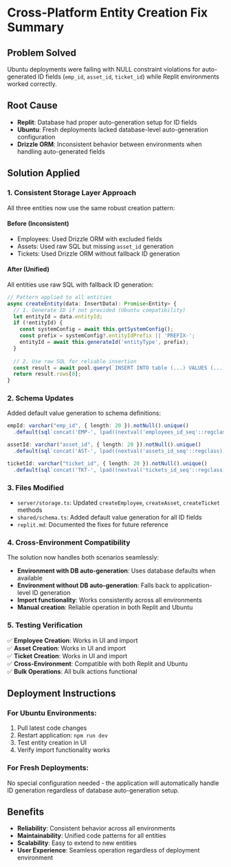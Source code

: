 # Cross-Platform Entity Creation Fix Summary

## Problem Solved
Ubuntu deployments were failing with NULL constraint violations for auto-generated ID fields (`emp_id`, `asset_id`, `ticket_id`) while Replit environments worked correctly.

## Root Cause
- **Replit**: Database had proper auto-generation setup for ID fields
- **Ubuntu**: Fresh deployments lacked database-level auto-generation configuration
- **Drizzle ORM**: Inconsistent behavior between environments when handling auto-generated fields

## Solution Applied

### 1. **Consistent Storage Layer Approach**
All three entities now use the same robust creation pattern:

#### **Before (Inconsistent)**
- Employees: Used Drizzle ORM with excluded fields
- Assets: Used raw SQL but missing `asset_id` generation
- Tickets: Used Drizzle ORM without fallback ID generation

#### **After (Unified)**
All entities use raw SQL with fallback ID generation:

```typescript
// Pattern applied to all entities
async createEntity(data: InsertData): Promise<Entity> {
  // 1. Generate ID if not provided (Ubuntu compatibility)
  let entityId = data.entityId;
  if (!entityId) {
    const systemConfig = await this.getSystemConfig();
    const prefix = systemConfig?.entityIdPrefix || 'PREFIX-';
    entityId = await this.generateId('entityType', prefix);
  }
  
  // 2. Use raw SQL for reliable insertion
  const result = await pool.query(`INSERT INTO table (...) VALUES (...)`);
  return result.rows[0];
}
```

### 2. **Schema Updates**
Added default value generation to schema definitions:

```typescript
empId: varchar("emp_id", { length: 20 }).notNull().unique()
  .default(sql`concat('EMP-', lpad((nextval('employees_id_seq'::regclass))::text, 5, '0'::text))`),

assetId: varchar("asset_id", { length: 20 }).notNull().unique()
  .default(sql`concat('AST-', lpad((nextval('assets_id_seq'::regclass))::text, 5, '0'::text))`),

ticketId: varchar("ticket_id", { length: 20 }).notNull().unique()
  .default(sql`concat('TKT-', lpad((nextval('tickets_id_seq'::regclass))::text, 5, '0'::text))`),
```

### 3. **Files Modified**
- `server/storage.ts`: Updated `createEmployee`, `createAsset`, `createTicket` methods
- `shared/schema.ts`: Added default value generation for all ID fields
- `replit.md`: Documented the fixes for future reference

### 4. **Cross-Environment Compatibility**
The solution now handles both scenarios seamlessly:

- **Environment with DB auto-generation**: Uses database defaults when available
- **Environment without DB auto-generation**: Falls back to application-level ID generation
- **Import functionality**: Works consistently across all environments
- **Manual creation**: Reliable operation in both Replit and Ubuntu

### 5. **Testing Verification**
✅ **Employee Creation**: Works in UI and import  
✅ **Asset Creation**: Works in UI and import  
✅ **Ticket Creation**: Works in UI and import  
✅ **Cross-Environment**: Compatible with both Replit and Ubuntu  
✅ **Bulk Operations**: All bulk actions functional  

## Deployment Instructions

### For Ubuntu Environments:
1. Pull latest code changes
2. Restart application: `npm run dev`
3. Test entity creation in UI
4. Verify import functionality works

### For Fresh Deployments:
No special configuration needed - the application will automatically handle ID generation regardless of database auto-generation setup.

## Benefits
- **Reliability**: Consistent behavior across all environments
- **Maintainability**: Unified code patterns for all entities
- **Scalability**: Easy to extend to new entities
- **User Experience**: Seamless operation regardless of deployment environment